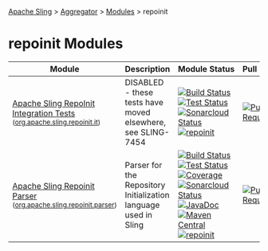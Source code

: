 [Apache Sling](https://sling.apache.org) > [Aggregator](https://github.com/apache/sling-aggregator/) > [Modules](https://github.com/apache/sling-aggregator/blob/master/docs/modules.md) > repoinit
# repoinit Modules

| Module | Description | Module&nbsp;Status | Pull&nbsp;Requests |
|---    |---    |---    |---    |
| [Apache Sling RepoInit Integration Tests](https://github.com/apache/sling-org-apache-sling-repoinit-it) <br/> <small>([org.apache.sling.repoinit.it](https://search.maven.org/#search%7Cga%7C1%7Cg%3A%22org.apache.sling%22%20a%3A%22org.apache.sling.repoinit.itD%22))</small> |  		DISABLED - these tests have moved elsewhere, see SLING-7454    | &#32;[![Build Status](https://ci-builds.apache.org/job/Sling/job/modules/job/sling-org-apache-sling-repoinit-it/job/master/badge/icon)](https://ci-builds.apache.org/job/Sling/job/modules/job/sling-org-apache-sling-repoinit-it/job/master/)&#32;[![Test Status](https://img.shields.io/jenkins/tests.svg?jobUrl=https://ci-builds.apache.org/job/Sling/job/modules/job/sling-org-apache-sling-repoinit-it/job/master/)](https://ci-builds.apache.org/job/Sling/job/modules/job/sling-org-apache-sling-repoinit-it/job/master/test/?width=800&height=600)&#32;[![Sonarcloud Status](https://sonarcloud.io/api/project_badges/measure?project=apache_sling-org-apache-sling-repoinit-it&metric=alert_status)](https://sonarcloud.io/dashboard?id=apache_sling-org-apache-sling-repoinit-it)&#32;[![repoinit](https://sling.apache.org/badges/group-repoinit.svg)](https://github.com/apache/sling-aggregator/blob/master/docs/group/repoinit.md) | &#32;[![Pull Requests](https://img.shields.io/github/issues-pr/apache/sling-org-apache-sling-repoinit-it.svg)](https://github.com/apache/sling-org-apache-sling-repoinit-it/pulls) |
| [Apache Sling Repoinit Parser](https://github.com/apache/sling-org-apache-sling-repoinit-parser) <br/> <small>([org.apache.sling.repoinit.parser](https://search.maven.org/#search%7Cga%7C1%7Cg%3A%22org.apache.sling%22%20a%3A%22org.apache.sling.repoinit.parserD%22))</small> | Parser for the Repository Initialization language used in Sling | &#32;[![Build Status](https://ci-builds.apache.org/job/Sling/job/modules/job/sling-org-apache-sling-repoinit-parser/job/master/badge/icon)](https://ci-builds.apache.org/job/Sling/job/modules/job/sling-org-apache-sling-repoinit-parser/job/master/)&#32;[![Test Status](https://img.shields.io/jenkins/tests.svg?jobUrl=https://ci-builds.apache.org/job/Sling/job/modules/job/sling-org-apache-sling-repoinit-parser/job/master/)](https://ci-builds.apache.org/job/Sling/job/modules/job/sling-org-apache-sling-repoinit-parser/job/master/test/?width=800&height=600)&#32;[![Coverage](https://sonarcloud.io/api/project_badges/measure?project=apache_sling-org-apache-sling-repoinit-parser&metric=coverage)](https://sonarcloud.io/dashboard?id=apache_sling-org-apache-sling-repoinit-parser)&#32;[![Sonarcloud Status](https://sonarcloud.io/api/project_badges/measure?project=apache_sling-org-apache-sling-repoinit-parser&metric=alert_status)](https://sonarcloud.io/dashboard?id=apache_sling-org-apache-sling-repoinit-parser)&#32;[![JavaDoc](https://www.javadoc.io/badge/org.apache.sling/org.apache.sling.repoinit.parser.svg)](https://www.javadoc.io/doc/org.apache.sling/org-apache-sling-repoinit-parser)&#32;[![Maven Central](https://maven-badges.herokuapp.com/maven-central/org.apache.sling/org.apache.sling.repoinit.parser/badge.svg)](https://search.maven.org/#search%7Cga%7C1%7Cg%3A%22org.apache.sling%22%20a%3A%22org.apache.sling.repoinit.parser%22)&#32;[![repoinit](https://sling.apache.org/badges/group-repoinit.svg)](https://github.com/apache/sling-aggregator/blob/master/docs/group/repoinit.md) | &#32;[![Pull Requests](https://img.shields.io/github/issues-pr/apache/sling-org-apache-sling-repoinit-parser.svg)](https://github.com/apache/sling-org-apache-sling-repoinit-parser/pulls) |